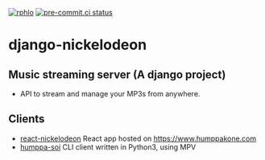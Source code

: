 [![rphlo](https://circleci.com/gh/rphlo/django-nickelodeon.svg?style=shield)](https://circleci.com/gh/rphlo/django-nickelodeon) [![pre-commit.ci status](https://results.pre-commit.ci/badge/github/rphlo/django-nickelodeon/master.svg)](https://results.pre-commit.ci/latest/github/rphlo/django-nickelodeon/master)

# django-nickelodeon
## Music streaming server (A django project)

+ API to stream and manage your MP3s from anywhere.

## Clients
+ [react-nickelodeon](https://github.com/rphlo/react-nickelodeon) React app hosted on https://www.humppakone.com
+ [humppa-soi](https://github.com/rphlo/humppa-soi) CLI client written in Python3, using MPV
